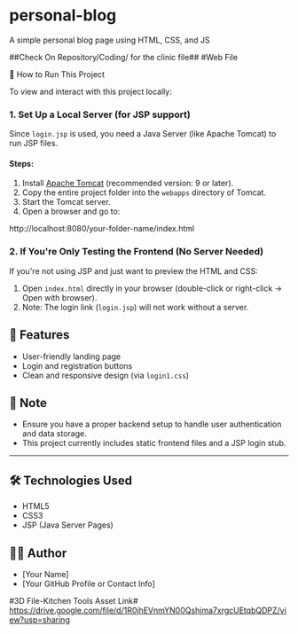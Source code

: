 # personal-blog
A simple personal blog page using HTML, CSS, and JS

##Check On Repository/Coding/ for the clinic file##
#Web File

🚀 How to Run This Project

To view and interact with this project locally:

### 1. **Set Up a Local Server (for JSP support)**

Since `login.jsp` is used, you need a Java Server (like Apache Tomcat) to run JSP files.

#### Steps:
1. Install [Apache Tomcat](https://tomcat.apache.org/) (recommended version: 9 or later).
2. Copy the entire project folder into the `webapps` directory of Tomcat.
3. Start the Tomcat server.
4. Open a browser and go to:

http://localhost:8080/your-folder-name/index.html


### 2. **If You're Only Testing the Frontend (No Server Needed)**

If you're not using JSP and just want to preview the HTML and CSS:

1. Open `index.html` directly in your browser (double-click or right-click → Open with browser).
2. Note: The login link (`login.jsp`) will not work without a server.

## 🧩 Features

- User-friendly landing page
- Login and registration buttons
- Clean and responsive design (via `login1.css`)

## 📌 Note

- Ensure you have a proper backend setup to handle user authentication and data storage.
- This project currently includes static frontend files and a JSP login stub.

---

## 🛠️ Technologies Used

- HTML5
- CSS3
- JSP (Java Server Pages)

## 👨‍💻 Author

- [Your Name]
- [Your GitHub Profile or Contact Info]



#3D File-Kitchen Tools Asset Link#
https://drive.google.com/file/d/1R0jhEVnmYN00Qshjma7xrgcUEtqbQDPZ/view?usp=sharing



